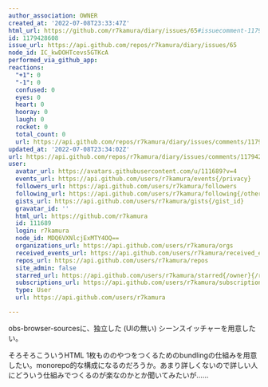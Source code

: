 ```yaml
---
author_association: OWNER
created_at: '2022-07-08T23:33:47Z'
html_url: https://github.com/r7kamura/diary/issues/65#issuecomment-1179428608
id: 1179428608
issue_url: https://api.github.com/repos/r7kamura/diary/issues/65
node_id: IC_kwDOHTcevs5GTKcA
performed_via_github_app: 
reactions:
  "+1": 0
  "-1": 0
  confused: 0
  eyes: 0
  heart: 0
  hooray: 0
  laugh: 0
  rocket: 0
  total_count: 0
  url: https://api.github.com/repos/r7kamura/diary/issues/comments/1179428608/reactions
updated_at: '2022-07-08T23:34:02Z'
url: https://api.github.com/repos/r7kamura/diary/issues/comments/1179428608
user:
  avatar_url: https://avatars.githubusercontent.com/u/111689?v=4
  events_url: https://api.github.com/users/r7kamura/events{/privacy}
  followers_url: https://api.github.com/users/r7kamura/followers
  following_url: https://api.github.com/users/r7kamura/following{/other_user}
  gists_url: https://api.github.com/users/r7kamura/gists{/gist_id}
  gravatar_id: ''
  html_url: https://github.com/r7kamura
  id: 111689
  login: r7kamura
  node_id: MDQ6VXNlcjExMTY4OQ==
  organizations_url: https://api.github.com/users/r7kamura/orgs
  received_events_url: https://api.github.com/users/r7kamura/received_events
  repos_url: https://api.github.com/users/r7kamura/repos
  site_admin: false
  starred_url: https://api.github.com/users/r7kamura/starred{/owner}{/repo}
  subscriptions_url: https://api.github.com/users/r7kamura/subscriptions
  type: User
  url: https://api.github.com/users/r7kamura

---
```

obs-browser-sourcesに、独立した (UIの無い) シーンスイッチャーを用意したい。

そろそろこういうHTML 1枚もののやつをつくるためのbundlingの仕組みを用意したい。monorepo的な構成になるのだろうか。あまり詳しくないので詳しい人にどういう仕組みでつくるのが楽なのかとか聞いてみたいが……